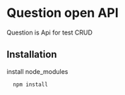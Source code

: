 # Question open API

Question is Api for test CRUD

## Installation
install node_modules

```bash
  npm install
```
